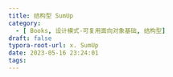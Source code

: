 ```yaml
---
title: 结构型 SumUp
category:
  - [ Books, 设计模式-可复用面向对象基础, 结构型]
draft: false
typora-root-url: x. SumUp
date: 2023-05-16 23:24:01
tags:
---
```


